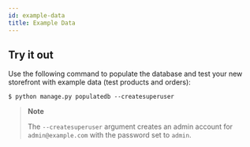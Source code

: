 ```yaml
---
id: example-data
title: Example Data
---
```


## Try it out

Use the following command to populate the database and test your new storefront with example data (test products and orders):

```console
$ python manage.py populatedb --createsuperuser
```
>**Note**
>
>The `--createsuperuser` argument creates an admin account for `admin@example.com` with the password set to `admin`.